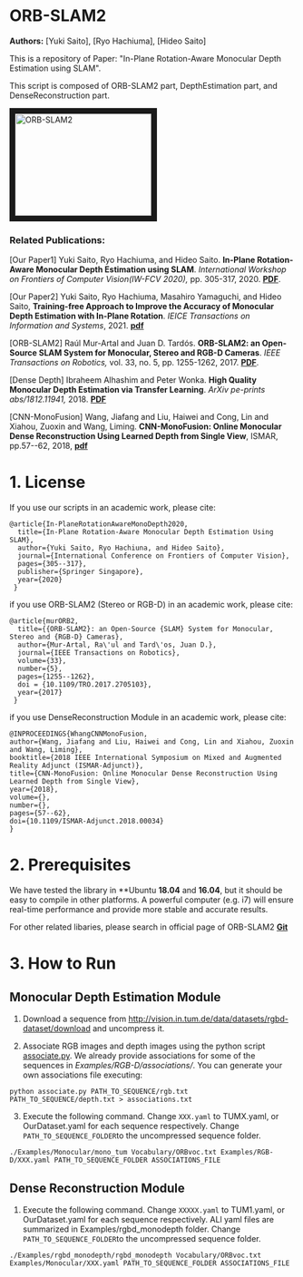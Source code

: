 # ORB-SLAM2
**Authors:** [Yuki Saito], [Ryo Hachiuma], [Hideo Saito]  


This is a repository of Paper: "In-Plane Rotation-Aware Monocular Depth Estimation using SLAM".

This script is composed of ORB-SLAM2 part, DepthEstimation part, and DenseReconstruction part.


<a href="http://www.hvrl.ics.keio.ac.jp/saito_y/site/" target="_blank"><img src="http://www.hvrl.ics.keio.ac.jp/saito_y/site/FCV2020.png" 
alt="ORB-SLAM2" width="240" height="180" border="10" /></a>



### Related Publications:

[Our Paper1] Yuki Saito, Ryo Hachiuma, and Hideo Saito. **In-Plane Rotation-Aware Monocular Depth Estimation using SLAM**. *International Workshop on Frontiers of Computer Vision(IW-FCV 2020),* pp. 305-317, 2020. **[PDF](https://link.springer.com/chapter/10.1007%2F978-981-15-4818-5_23)**.

[Our Paper2] Yuki Saito, Ryo Hachiuma, Masahiro Yamaguchi, and Hideo Saito,  **Training-free Approach to Improve the Accuracy of Monocular Depth Estimation with In-Plane Rotation**. *IEICE Transactions on Information and Systems*, 2021. **[pdf](https://search.ieice.org/bin/index.php?category=D&lang=J&curr=1)**


[ORB-SLAM2] Raúl Mur-Artal and Juan D. Tardós. **ORB-SLAM2: an Open-Source SLAM System for Monocular, Stereo and RGB-D Cameras**. *IEEE Transactions on Robotics,* vol. 33, no. 5, pp. 1255-1262, 2017. **[PDF](https://128.84.21.199/pdf/1610.06475.pdf)**.

[Dense Depth] Ibraheem Alhashim and Peter Wonka. **High Quality Monocular Depth Estimation via Transfer Learning**. *ArXiv pe-prints abs/1812.11941,* 2018. **[PDF](https://arxiv.org/pdf/1812.11941.pdf)**

[CNN-MonoFusion] Wang, Jiafang and Liu, Haiwei and Cong, Lin and Xiahou, Zuoxin and Wang, Liming. **CNN-MonoFusion: Online Monocular Dense Reconstruction Using Learned Depth from Single View**, ISMAR, pp.57--62, 2018, **[pdf](https://ieeexplore.ieee.org/document/8699273)**
# 1. License

If you use our scripts  in an academic work, please cite:

    @article{In-PlaneRotationAwareMonoDepth2020,
      title={In-Plane Rotation-Aware Monocular Depth Estimation Using SLAM},
      author={Yuki Saito, Ryo Hachiuna, and Hideo Saito},
      journal={International Conference on Frontiers of Computer Vision},
      pages={305--317},
      publisher={Springer Singapore},
      year={2020}
     }

if you use ORB-SLAM2 (Stereo or RGB-D) in an academic work, please cite:

    @article{murORB2,
      title={{ORB-SLAM2}: an Open-Source {SLAM} System for Monocular, Stereo and {RGB-D} Cameras},
      author={Mur-Artal, Ra\'ul and Tard\'os, Juan D.},
      journal={IEEE Transactions on Robotics},
      volume={33},
      number={5},
      pages={1255--1262},
      doi = {10.1109/TRO.2017.2705103},
      year={2017}
     }

if you use DenseReconstruction Module in an academic work, please cite:

    @INPROCEEDINGS{WhangCNNMonoFusion,
    author={Wang, Jiafang and Liu, Haiwei and Cong, Lin and Xiahou, Zuoxin and Wang, Liming},
    booktitle={2018 IEEE International Symposium on Mixed and Augmented Reality Adjunct (ISMAR-Adjunct)},
    title={CNN-MonoFusion: Online Monocular Dense Reconstruction Using Learned Depth from Single View},
    year={2018},
    volume={},
    number={},
    pages={57--62},
    doi={10.1109/ISMAR-Adjunct.2018.00034}
    }



# 2. Prerequisites
We have tested the library in **Ubuntu **18.04** and **16.04**, but it should be easy to compile in other platforms. A powerful computer (e.g. i7) will ensure real-time performance and provide more stable and accurate results.

For other related libaries, please search in official page of ORB-SLAM2 **[Git](https://github.com/raulmur/ORB_SLAM2)**


# 3. How to Run

## Monocular Depth Estimation Module

1. Download a sequence from http://vision.in.tum.de/data/datasets/rgbd-dataset/download and uncompress it.

2. Associate RGB images and depth images using the python script [associate.py](http://vision.in.tum.de/data/datasets/rgbd-dataset/tools). We already provide associations for some of the sequences in *Examples/RGB-D/associations/*. You can generate your own associations file executing:

  ```
  python associate.py PATH_TO_SEQUENCE/rgb.txt PATH_TO_SEQUENCE/depth.txt > associations.txt
  ```

3. Execute the following command. Change `XXX.yaml` to TUMX.yaml, or OurDataset.yaml for each sequence respectively. Change `PATH_TO_SEQUENCE_FOLDER`to the uncompressed sequence folder.
```
./Examples/Monocular/mono_tum Vocabulary/ORBvoc.txt Examples/RGB-D/XXX.yaml PATH_TO_SEQUENCE_FOLDER ASSOCIATIONS_FILE
```


## Dense Reconstruction Module

1. Execute the following command. Change `XXXXX.yaml` to TUM1.yaml, or OurDataset.yaml for each sequence respectively. ALl yaml files are summarized in Examples/rgbd_monodepth folder. Change `PATH_TO_SEQUENCE_FOLDER`to the uncompressed sequence folder.
```
./Examples/rgbd_monodepth/rgbd_monodepth Vocabulary/ORBvoc.txt Examples/Monocular/XXX.yaml PATH_TO_SEQUENCE_FOLDER ASSOCIATIONS_FILE
```
